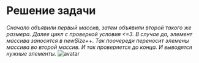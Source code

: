 # Решение задачи
*Сначало объявили первый массив, затем объявили второй такого же размера. Далее цикл с проверкой условия <=3. В случае да, элемент массива заносится в newSize++. Так поочереди переносит элемены массива во второй массив. И так проверяется до конца. И выводятся нужные элементы.*
![avatar](image.png)